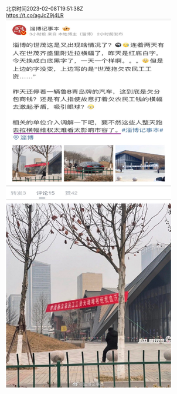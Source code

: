 北京时间2023-02-08T19:51:38Z<br>https://t.co/agJcZ9j4LR<br><img src='/temp/image/2023/x-Month-2/1623288443265511424_0.jpg' width='450' height='500'><img src='/temp/image/2023/x-Month-2/1623288443265511424_1.jpg' width='450' height='500'><br><br>